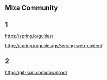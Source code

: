 ## Mixa Community

## 1
https://spring.io/guides/

https://spring.io/guides/gs/serving-web-content

## 2
https://git-scm.com/download/